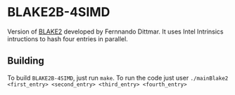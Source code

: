 # BLAKE2B-4SIMD #

Version of [BLAKE2](https://blake2.net/) developed by Fernnando Dittmar. It uses Intel Intrinsics intructions to hash four entries in parallel.

## Building ##

To build `BLAKE2B-4SIMD`, just run `make`. To run the code just user `./mainBlake2 <first_entry> <second_entry> <third_entry> <fourth_entry>`

